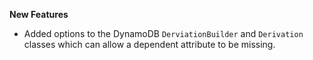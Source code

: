 **New Features**

* Added options to the DynamoDB `DerviationBuilder` and `Derivation` classes which can allow a dependent attribute to be missing.